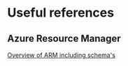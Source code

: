 # Useful references

## Azure Resource Manager
[Overview of ARM including schema's](https://docs.microsoft.com/en-us/azure/templates/)